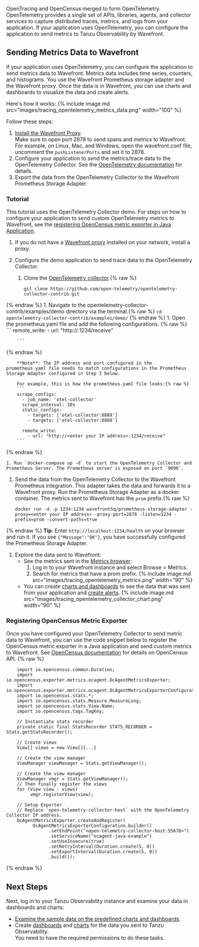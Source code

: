 OpenTracing and OpenCensus merged to form OpenTelemetry. OpenTelemetry provides a single set of APIs, libraries, agents, and collector services to capture distributed traces, metrics, and logs from your application. If your application uses OpenTelemetry, you can configure the application to send metrics to Tanzu Observability by Wavefront.

## Sending Metrics Data to Wavefront

If your application uses OpenTelemetry, you can configure the application to send metrics data to Wavefront. Metrics data includes time series, counters, and histograms. You use the Wavefront Prometheus storage adapter and the Wavefront proxy. Once the data is in Wavefront, you can use charts and dashboards to visualize the data and create alerts.

Here's how it works:
{% include image.md src="images/tracing_opentelemetry_metrics_data.png" width="100" %}

Follow these steps:

1. [Install the Wavefront Proxy](https://docs.wavefront.com/proxies_installing.html).
   <br/>Make sure to open port 2878 to send spans and metrics to Wavefront. For example, on Linux, Mac, and Windows, open the wavefront.conf file, uncomment  the `pushListenerPorts` and set it to 2878.
1. Configure your application to send the metrics/trace data to the OpenTelemetry Collector. See the [OpenTelemetry documentation](https://opentelemetry.io/docs/collector/) for details.
1. Export the data from the OpenTelemetry Collector to the Wavefront Prometheus Storage Adapter. 

### Tutorial

This tutorial uses the OpenTelemetry Collector demo. For steps on how to configure your application to send custom OpenTelemetry metrics to Wavefront, see the [registering OpenCensus metric exporter in Java Application](#registering-opencensus-metric-exporter).

1. If you do not have a [Wavefront proxy](https://docs.wavefront.com/proxies.html) installed on your network, install a proxy.
1. Configure the demo application to send trace data to the OpenTelemetry Collector.

    1. Clone the [OpenTelemetry collector](https://github.com/open-telemetry/opentelemetry-collector-contrib.git).{% raw %}
        ```
        git clone https://github.com/open-telemetry/opentelemetry-collector-contrib.git
        ```
{% endraw %}
    1. Navigate to the opentelemetry-collector-contrib/examples/demo directory via the terminal.{% raw %}
        ```
        cd opentelemetry-collector-contrib/examples/demo/
        ```
{% endraw %}
    1. Open the prometheus.yaml file and add the following configurations.
        {% raw %}
        ```
        remote_write:
          - url: "http://<enter your IP address>:1234/receive"
        
        ```
{% endraw %}
        
        **Note**: The IP address and port configured in the prometheus.yaml file needs to match configurations in the Prometheus Storage Adapter configured in Step 3 below.
        
        For example, this is how the prometheus.yaml file looks:{% raw %}
        ```
        scrape_configs:
          - job_name: 'otel-collector'
          scrape_interval: 10s
          static_configs:
            - targets: ['otel-collector:8889']
            - targets: ['otel-collector:8888']

          remote_write:
            - url: "http://<enter your IP address>:1234/receive"
        ```
{% endraw %}
    
    1. Run `docker-compose up -d` to start the OpenTelemetry Collector and Prometheus Server. The Prometheus server is exposed on port `9090`.

1. Send the data from the OpenTelemetry Collector to the Wavefront Prometheus integration. This adapter takes the data and forwards it to a Wavefront proxy. 
    Run the Prometheus Storage Adapter as a docker container. The metrics sent to Wavefront has the `prom` prefix.{% raw %}
    ```
    docker run -d -p 1234:1234 wavefronthq/prometheus-storage-adapter -proxy=<enter your IP address> -proxy-port=2878 -listen=1234 -prefix=prom -convert-paths=true
    ```
{% endraw %}
    **Tip**: Enter `http://localhost:1234/health` on your browser and run it. If you see `{"Message":"OK"}`, you have successfully configured the Prometheus Storage Adapter.
  
1. Explore the data sent to Wavefront: 
    * See the metrics sent in the [Metrics browser](https://docs.wavefront.com/metrics_managing.html#metrics-browser):
        1. Log in to your Wavefront instance and select Browse > Metrics. 
        1. Search for metrics that have a prom prefix. 
{% include image.md src="images/tracing_opentelemetry_metrics.png" width="90" %}
    * You can create [charts and dashboards](https://docs.wavefront.com/ui_examine_data.html) to see the data that was sent from your application and [create alerts](https://docs.wavefront.com/alerts_manage.html).
{% include image.md src="images/tracing_opentelemetry_collector_chart.png" width="90" %}

### Registering OpenCensus Metric Exporter
Once you have configured your OpenTelemetry Collector to send metric data to Wavefront, you can use the code snippet below to register the OpenCensus metric exporter in a Java application and send custom metrics to Wavefront. See [OpenCensus documentation](https://opencensus.io/stats/) for details on OpenCensus API.
{% raw %}
```
    import io.opencensus.common.Duration;
    import io.opencensus.exporter.metrics.ocagent.OcAgentMetricsExporter;
    import io.opencensus.exporter.metrics.ocagent.OcAgentMetricsExporterConfiguration;
    import io.opencensus.stats.*;
    import io.opencensus.stats.Measure.MeasureLong;
    import io.opencensus.stats.View.Name;
    import io.opencensus.tags.TagKey;

    // Instantiate stats recorder
    private static final StatsRecorder STATS_RECORDER = Stats.getStatsRecorder();

    // Create views
    View[] views = new View[]{...}

    // Create the view manager
    ViewManager viewManager = Stats.getViewManager();

    // Create the view manager
    ViewManager vmgr = Stats.getViewManager();
    // Then finally register the views
    for (View view : views)
         vmgr.registerView(view);

    // Setup Exporter
    // Replace `open-telemetry-collector-host` with the OpenTelemetry Collector IP address.
    OcAgentMetricsExporter.createAndRegister(
          OcAgentMetricsExporterConfiguration.builder()
                .setEndPoint("<open-telemetry-collector-host:55678>")
                .setServiceName("ocagent-java-example")
                .setUseInsecure(true)
                .setRetryInterval(Duration.create(5, 0))
                .setExportInterval(Duration.create(5, 0))
                .build());
```
{% endraw %}

## Next Steps
Next, log in to your Tanzu Observability instance and examine your data in dashboards and charts:
* [Examine the sample data on the predefined charts and dashboards](https://docs.wavefront.com/tutorial_dashboards.html).
* Create [dashboards](https://docs.wavefront.com/ui_dashboards.html) and [charts](https://docs.wavefront.com/ui_charts.html) for the data you sent to Tanzu Observability. 
  <br/>You need to have the required permissions to do these tasks.
